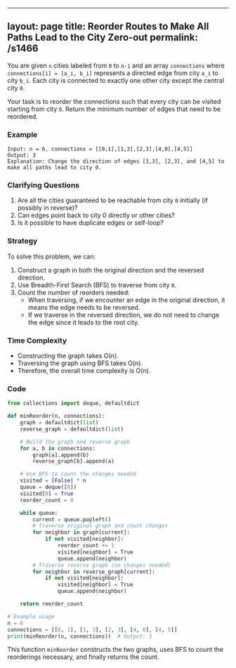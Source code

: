 
---
layout: page
title:  Reorder Routes to Make All Paths Lead to the City Zero-out
permalink: /s1466
---

You are given `n` cities labeled from `0` to `n-1` and an array `connections` where `connections[i] = [a_i, b_i]` represents a directed edge from city `a_i` to city `b_i`. Each city is connected to exactly one other city except the central city `0`.

Your task is to reorder the connections such that every city can be visited starting from city `0`. Return the minimum number of edges that need to be reordered.

### Example
```
Input: n = 6, connections = [[0,1],[1,3],[2,3],[4,0],[4,5]]
Output: 3
Explanation: Change the direction of edges [1,3], [2,3], and [4,5] to make all paths lead to city 0.
```

### Clarifying Questions
1. Are all the cities guaranteed to be reachable from city `0` initially (if possibly in reverse)?
2. Can edges point back to city 0 directly or other cities?
3. Is it possible to have duplicate edges or self-loop?

### Strategy
To solve this problem, we can:
1. Construct a graph in both the original direction and the reversed direction.
2. Use Breadth-First Search (BFS) to traverse from city `0`.
3. Count the number of reorders needed:
   - When traversing, if we encounter an edge in the original direction, it means the edge needs to be reversed.
   - If we traverse in the reversed direction, we do not need to change the edge since it leads to the root city.

### Time Complexity
- Constructing the graph takes O(n).
- Traversing the graph using BFS takes O(n).
- Therefore, the overall time complexity is O(n).

### Code

```python
from collections import deque, defaultdict

def minReorder(n, connections):
    graph = defaultdict(list)
    reverse_graph = defaultdict(list)

    # Build the graph and reverse graph
    for a, b in connections:
        graph[a].append(b)
        reverse_graph[b].append(a)

    # Use BFS to count the changes needed
    visited = [False] * n
    queue = deque([0])
    visited[0] = True
    reorder_count = 0

    while queue:
        current = queue.popleft()
        # Traverse original graph and count changes
        for neighbor in graph[current]:
            if not visited[neighbor]:
                reorder_count += 1
                visited[neighbor] = True
                queue.append(neighbor)
        # Traverse reverse graph (no changes needed)
        for neighbor in reverse_graph[current]:
            if not visited[neighbor]:
                visited[neighbor] = True
                queue.append(neighbor)

    return reorder_count

# Example usage
n = 6
connections = [[0, 1], [1, 3], [2, 3], [4, 0], [4, 5]]
print(minReorder(n, connections))  # Output: 3
```
This function `minReorder` constructs the two graphs, uses BFS to count the reorderings necessary, and finally returns the count.